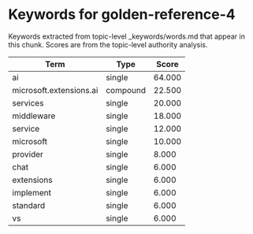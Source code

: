# Keywords for golden-reference-4

Keywords extracted from topic-level _keywords/words.md that appear in this chunk.
Scores are from the topic-level authority analysis.

| Term | Type | Score |
|------|------|-------|
| ai | single | 64.000 |
| microsoft.extensions.ai | compound | 22.500 |
| services | single | 20.000 |
| middleware | single | 18.000 |
| service | single | 12.000 |
| microsoft | single | 10.000 |
| provider | single | 8.000 |
| chat | single | 6.000 |
| extensions | single | 6.000 |
| implement | single | 6.000 |
| standard | single | 6.000 |
| vs | single | 6.000 |
